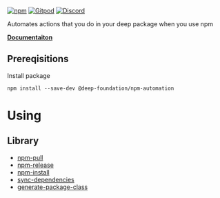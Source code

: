 [![npm](https://img.shields.io/npm/v/@deep-foundation/npm-automation.svg)](https://www.npmjs.com/package/@deep-foundation/npm-automation)
[![Gitpod](https://img.shields.io/badge/Gitpod-ready--to--code-blue?logo=gitpod)](https://gitpod.io/#https://github.com/deep-foundation/npm-automation) 
[![Discord](https://badgen.net/badge/icon/discord?icon=discord&label&color=purple)](https://discord.gg/deep-foundation)

Automates actions that you do in your deep package when you use npm

[**Documentaiton**](https://deep-foundation.github.io/npm-automation/)

## Prereqisitions
Install package
```
npm install --save-dev @deep-foundation/npm-automation
```
# Using
## Library
- [npm-pull](https://deep-foundation.github.io/npm-automation/functions/npmPull.html)
- [npm-release](https://deep-foundation.github.io/npm-automation/functions/npmRelease.html)
- [npm-install](https://deep-foundation.github.io/npm-automation/functions/npmInstall.html)
- [sync-dependencies](https://deep-foundation.github.io/npm-automation/functions/syncDependencies.html)
- [generate-package-class](https://deep-foundation.github.io/npm-automation/functions/generatePackageClass.html)

<!-- Do not remove these comments. They are used for automated generation -->
<!-- CLI_HELP_START -->

<!-- CLI_HELP_END -->
